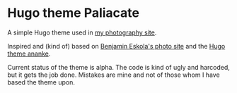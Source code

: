 # Hugo theme Paliacate

A simple Hugo theme used in [my photography site](https://paliacate.quiroptero.blog).

Inspired and (kind of) based on [Benjamin Eskola's photo site](https://photos.eskola.uk/)
and the [Hugo theme ananke](https://github.com/theNewDynamic/gohugo-theme-ananke).

Current status of the theme is alpha.
The code is kind of ugly and harcoded, but it gets the job done.
Mistakes are mine and not of those whom I have based the theme upon.